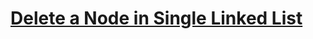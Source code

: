 <h1> <a href="https://practice.geeksforgeeks.org/problems/delete-a-node-in-single-linked-list/1?utm_source=youtube&utm_medium=collab_striver_ytdescription&utm_campaign=delete-a-node-in-single-linked-list" target="_blank">Delete a Node in Single Linked List</a> </h1>
